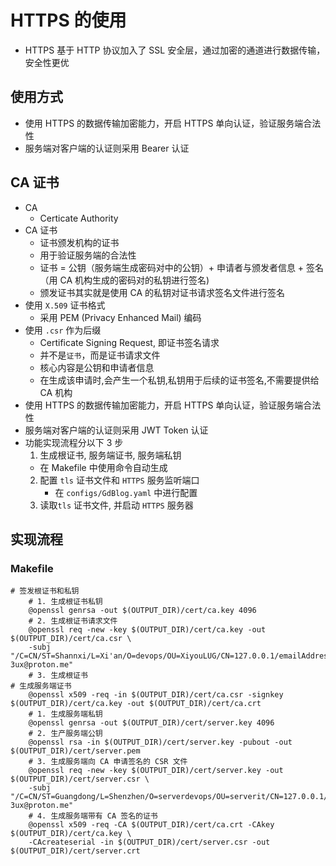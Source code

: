 # HTTPS 的使用

- HTTPS 基于 HTTP 协议加入了 SSL 安全层，通过加密的通道进行数据传输，安全性更优

## 使用方式

- 使用 HTTPS 的数据传输加密能力，开启 HTTPS 单向认证，验证服务端合法性
- 服务端对客户端的认证则采用 Bearer 认证

## CA 证书

- CA
  - Certicate Authority
- CA 证书
  - 证书颁发机构的证书
  - 用于验证服务端的合法性
  - 证书 = 公钥（服务端生成密码对中的公钥）+ 申请者与颁发者信息 + 签名（用 CA 机构生成的密码对的私钥进行签名)
  - 颁发证书其实就是使用 CA 的私钥对证书请求签名文件进行签名
- 使用 `X.509` 证书格式
  - 采用 PEM (Privacy Enhanced Mail) 编码
- 使用 `.csr` 作为后缀
  - Certificate Signing Request, 即证书签名请求
  - 并不是`证书`，而是证书请求文件
  - 核心内容是公钥和申请者信息
  - 在生成该申请时,会产生一个私钥,私钥用于后续的证书签名,不需要提供给 CA 机构
- 使用 HTTPS 的数据传输加密能力，开启 HTTPS 单向认证，验证服务端合法性
- 服务端对客户端的认证则采用 JWT Token 认证
- 功能实现流程分以下 3 步
  1. 生成根证书, 服务端证书, 服务端私钥
  	- 在 Makefile 中使用命令自动生成
  2. 配置 `tls` 证书文件和 `HTTPS` 服务监听端口
     - 在 `configs/GdBlog.yaml` 中进行配置
  3. 读取`tls` 证书文件, 并启动 `HTTPS` 服务器

## 实现流程
### Makefile
```shell
# 签发根证书和私钥
	# 1. 生成根证书私钥
	@openssl genrsa -out $(OUTPUT_DIR)/cert/ca.key 4096
 	# 2. 生成根证书请求文件
	@openssl req -new -key $(OUTPUT_DIR)/cert/ca.key -out $(OUTPUT_DIR)/cert/ca.csr \
  	-subj "/C=CN/ST=Shannxi/L=Xi'an/O=devops/OU=XiyouLUG/CN=127.0.0.1/emailAddress=daz-3ux@proton.me"
  	# 3. 生成根证书
# 生成服务端证书
	@openssl x509 -req -in $(OUTPUT_DIR)/cert/ca.csr -signkey $(OUTPUT_DIR)/cert/ca.key -out $(OUTPUT_DIR)/cert/ca.crt
	# 1. 生成服务端私钥
	@openssl genrsa -out $(OUTPUT_DIR)/cert/server.key 4096
	# 2. 生产服务端公钥
	@openssl rsa -in $(OUTPUT_DIR)/cert/server.key -pubout -out $(OUTPUT_DIR)/cert/server.pem
	# 3. 生成服务端向 CA 申请签名的 CSR 文件
	@openssl req -new -key $(OUTPUT_DIR)/cert/server.key -out $(OUTPUT_DIR)/cert/server.csr \
  	-subj "/C=CN/ST=Guangdong/L=Shenzhen/O=serverdevops/OU=serverit/CN=127.0.0.1/emailAddress=daz-3ux@proton.me"
  	# 4. 生成服务端带有 CA 签名的证书
	@openssl x509 -req -CA $(OUTPUT_DIR)/cert/ca.crt -CAkey $(OUTPUT_DIR)/cert/ca.key \
  	-CAcreateserial -in $(OUTPUT_DIR)/cert/server.csr -out $(OUTPUT_DIR)/cert/server.crt
```